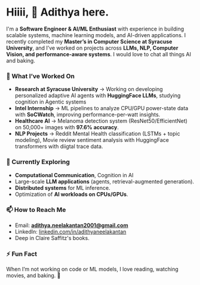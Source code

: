 # Hiiii, 👋 Adithya here.

I'm a **Software Engineer & AI/ML Enthusiast** with experience in building scalable systems, machine learning models, and AI-driven applications. I recently completed my **Master’s in Computer Science at Syracuse University**, and I’ve worked on projects across **LLMs, NLP, Computer Vision, and performance-aware systems**. I would love to chat all things AI and baking.

### 🔭 What I’ve Worked On  
- **Research at Syracuse University** → Working on developing personalized adaptive AI agents with **HuggingFace LLMs**, studying cognition in Agentic systems
- **Intel Internship** → ML pipelines to analyze CPU/GPU power-state data with **SoCWatch**, improving performance-per-watt insights.  
- **Healthcare AI** → Melanoma detection system (ResNet50/EfficientNet) on 50,000+ images with **97.6% accuracy**.  
- **NLP Projects** → Reddit Mental Health classification (LSTMs + topic modeling), Movie review sentiment analysis with HuggingFace transformers with diigtal trace data.  

### 🌱 Currently Exploring  
- **Computational Communication**, Cognition in AI 
- Large-scale **LLM applications** (agents, retrieval-augmented generation).  
- **Distributed systems** for ML inference.  
- Optimization of **AI workloads on CPUs/GPUs**.

### 📫 How to Reach Me  
- Email: **adithya.neelakantan2001@gmail.com**  
- LinkedIn: [linkedin.com/in/adithyaneelakantan](https://linkedin.com/in/adithyaneelakantan)
- Deep in Claire Saffitz's books.

### ⚡ Fun Fact  
When I’m not working on code or ML models, I love reading, watching movies, and baking. 🌸

